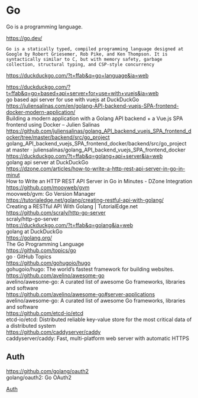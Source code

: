 # Go 

Go is a programming language. 

https://go.dev/

```
Go is a statically typed, compiled programming language designed at Google by Robert Griesemer, Rob Pike, and Ken Thompson. It is syntactically similar to C, but with memory safety, garbage collection, structural typing, and CSP-style concurrency
```

https://duckduckgo.com/?t=ffab&q=go+language&ia=web


https://duckduckgo.com/?t=ffab&q=go+based+api+server+for+use+with+vuejs&ia=web  
go based api server for use with vuejs at DuckDuckGo  
https://juliensalinas.com/en/golang-API-backend-vuejs-SPA-frontend-docker-modern-application/  
Building a modern application with a Golang API backend + a Vue.js SPA frontend using Docker – Julien Salinas  
https://github.com/juliensalinas/golang_API_backend_vuejs_SPA_frontend_docker/tree/master/backend/src/go_project  
golang_API_backend_vuejs_SPA_frontend_docker/backend/src/go_project at master · juliensalinas/golang_API_backend_vuejs_SPA_frontend_docker  
https://duckduckgo.com/?t=ffab&q=golang+api+server&ia=web  
golang api server at DuckDuckGo  
https://dzone.com/articles/how-to-write-a-http-rest-api-server-in-go-in-minut  
How to Write an HTTP REST API Server in Go in Minutes - DZone Integration  
https://github.com/moovweb/gvm  
moovweb/gvm: Go Version Manager  
https://tutorialedge.net/golang/creating-restful-api-with-golang/  
Creating a RESTful API With Golang | TutorialEdge.net  
https://github.com/scraly/http-go-server  
scraly/http-go-server  
https://duckduckgo.com/?t=ffab&q=golang&ia=web  
golang at DuckDuckGo  
https://golang.org/  
The Go Programming Language  
https://github.com/topics/go  
go · GitHub Topics  
https://github.com/gohugoio/hugo  
gohugoio/hugo: The world’s fastest framework for building websites.  
https://github.com/avelino/awesome-go  
avelino/awesome-go: A curated list of awesome Go frameworks, libraries and software  
https://github.com/avelino/awesome-go#server-applications  
avelino/awesome-go: A curated list of awesome Go frameworks, libraries and software  
https://github.com/etcd-io/etcd  
etcd-io/etcd: Distributed reliable key-value store for the most critical data of a distributed system  
https://github.com/caddyserver/caddy  
caddyserver/caddy: Fast, multi-platform web server with automatic HTTPS  

## Auth

https://github.com/golang/oauth2  
golang/oauth2: Go OAuth2  

[Auth](/code/api/auth.md)

